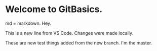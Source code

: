 # Welcome to GitBasics.

md = markdown. Hey.

This is a new line from VS Code. Changes were made locally.

These are new test things added from the new branch. I'm the master.